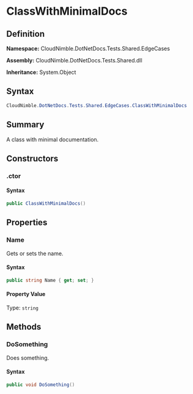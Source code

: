 # ClassWithMinimalDocs

## Definition

**Namespace:** CloudNimble.DotNetDocs.Tests.Shared.EdgeCases

**Assembly:** CloudNimble.DotNetDocs.Tests.Shared.dll

**Inheritance:** System.Object

## Syntax

```csharp
CloudNimble.DotNetDocs.Tests.Shared.EdgeCases.ClassWithMinimalDocs
```

## Summary

A class with minimal documentation.

## Constructors

### .ctor

#### Syntax

```csharp
public ClassWithMinimalDocs()
```

## Properties

### Name

Gets or sets the name.

#### Syntax

```csharp
public string Name { get; set; }
```

#### Property Value

Type: `string`

## Methods

### DoSomething

Does something.

#### Syntax

```csharp
public void DoSomething()
```

